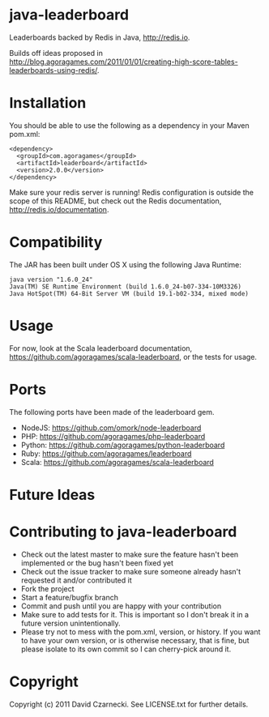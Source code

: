 java-leaderboard
================

Leaderboards backed by Redis in Java, http://redis.io.

Builds off ideas proposed in http://blog.agoragames.com/2011/01/01/creating-high-score-tables-leaderboards-using-redis/.

Installation
============

You should be able to use the following as a dependency in your Maven pom.xml:

    <dependency>
      <groupId>com.agoragames</groupId>
      <artifactId>leaderboard</artifactId>
      <version>2.0.0</version>
    </dependency>
	
Make sure your redis server is running! Redis configuration is outside the scope of this README, but 
check out the Redis documentation, http://redis.io/documentation.

Compatibility
============

The JAR has been built under OS X using the following Java Runtime:

    java version "1.6.0_24"
    Java(TM) SE Runtime Environment (build 1.6.0_24-b07-334-10M3326)
    Java HotSpot(TM) 64-Bit Server VM (build 19.1-b02-334, mixed mode)
	
Usage
============

For now, look at the Scala leaderboard documentation, https://github.com/agoragames/scala-leaderboard, or the tests for usage.

Ports
=====

The following ports have been made of the leaderboard gem.

* NodeJS: https://github.com/omork/node-leaderboard
* PHP: https://github.com/agoragames/php-leaderboard
* Python: https://github.com/agoragames/python-leaderboard
* Ruby: https://github.com/agoragames/leaderboard
* Scala: https://github.com/agoragames/scala-leaderboard

Future Ideas
============
  
Contributing to java-leaderboard
================================
 
* Check out the latest master to make sure the feature hasn't been implemented or the bug hasn't been fixed yet
* Check out the issue tracker to make sure someone already hasn't requested it and/or contributed it
* Fork the project
* Start a feature/bugfix branch
* Commit and push until you are happy with your contribution
* Make sure to add tests for it. This is important so I don't break it in a future version unintentionally.
* Please try not to mess with the pom.xml, version, or history. If you want to have your own version, or is otherwise necessary, that is fine, but please isolate to its own commit so I can cherry-pick around it.

Copyright
============

Copyright (c) 2011 David Czarnecki. See LICENSE.txt for further details.

